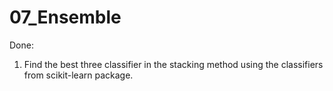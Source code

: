 # 07_Ensemble

Done:

1. Find the best three classifier in the stacking method using the classifiers from scikit-learn package.